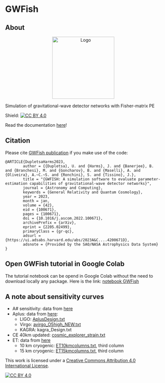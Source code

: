 # GWFish

## About

<p align="center">
  <img src="gwfish-1.png" width="200" title="Logo">
</p>
Simulation of gravitational-wave detector networks with Fisher-matrix PE

Shield: [![CC BY 4.0][cc-by-shield]][cc-by]

Read the documentation [here](https://gwfish.readthedocs.io)!

## Citation

Please cite [GWFish publication](https://doi.org/10.1016/j.ascom.2022.100671) if you make use of the code:
```
@ARTICLE{DupletsaHarms2023,
        author = {{Dupletsa}, U. and {Harms}, J. and {Banerjee}, B. and {Branchesi}, M. and {Goncharov}, B. and {Maselli}, A. and {Oliveira}, A.~C.~S. and {Ronchini}, S. and {Tissino}, J.},
        title = "{GWFISH: A simulation software to evaluate parameter-estimation capabilities of gravitational-wave detector networks}",
        journal = {Astronomy and Computing},
        keywords = {General Relativity and Quantum Cosmology},
        year = 2023,
        month = jan,
        volume = {42},
        eid = {100671},
        pages = {100671},
        doi = {10.1016/j.ascom.2022.100671},
        archivePrefix = {arXiv},
        eprint = {2205.02499},
        primaryClass = {gr-qc},
        adsurl = {https://ui.adsabs.harvard.edu/abs/2023A&C....4200671D},
        adsnote = {Provided by the SAO/NASA Astrophysics Data System}
}
```

## Open GWFish tutorial in Google Colab

The tutorial notebook can be opend in Google Colab without the need to download locally any package. Here is the link: [notebook GWFish](<https://colab.research.google.com/github/janosch314/GWFish/blob/main/gwfish_tutorial.ipynb>)


## A note about sensitivity curves 

- A# sensitivity: data from [here](https://dcc.ligo.org/LIGO-T2300041/public)
- Aplus: data from [here](https://dcc.ligo.org/LIGO-T2000012/public):
    - LIGO: [AplusDesign.txt](https://dcc.ligo.org/public/0165/T2000012/002/AplusDesign.txt)
    - Virgo: [avirgo_O5high_NEW.txt](https://dcc.ligo.org/public/0165/T2000012/002/avirgo_O5high_NEW.txt)
    - KAGRA: kagra_Design.txt
- CE 40km updated: [cosmic_explorer_strain.txt](https://dcc.cosmicexplorer.org/CE-T2000017/public)
- ET: data from [here](https://apps.et-gw.eu/tds/?r=18213)
    - 10 km cryogenic: [ET10kmcolumns.txt](https://apps.et-gw.eu/tds/?r=18213), third column
    - 15 km cryogenic: [ET15kmcolumns.txt](https://apps.et-gw.eu/tds/?r=18213), third column

This work is licensed under a [Creative Commons Attribution 4.0 International
License][cc-by].

[![CC BY 4.0][cc-by-image]][cc-by]

[cc-by]: http://creativecommons.org/licenses/by/4.0/
[cc-by-image]: https://i.creativecommons.org/l/by/4.0/88x31.png
[cc-by-shield]: https://img.shields.io/badge/License-CC%20BY%204.0-lightgrey.svg
